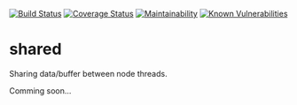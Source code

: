 [![Build Status](https://travis-ci.org/nairihar/shared.svg?branch=master)](https://travis-ci.org/nairihar/shared)
[![Coverage Status](https://coveralls.io/repos/github/nairihar/shared/badge.svg?branch=master)](https://coveralls.io/github/nairihar/shared?branch=master)
[![Maintainability](https://api.codeclimate.com/v1/badges/cc403a365c6467549064/maintainability)](https://codeclimate.com/github/nairihar/shared/maintainability)
[![Known Vulnerabilities](https://snyk.io/test/github/nairihar/shared/badge.svg?targetFile=package.json)](https://snyk.io/test/github/nairihar/shared?targetFile=package.json)

# shared
Sharing data/buffer between node threads.

Comming soon...
